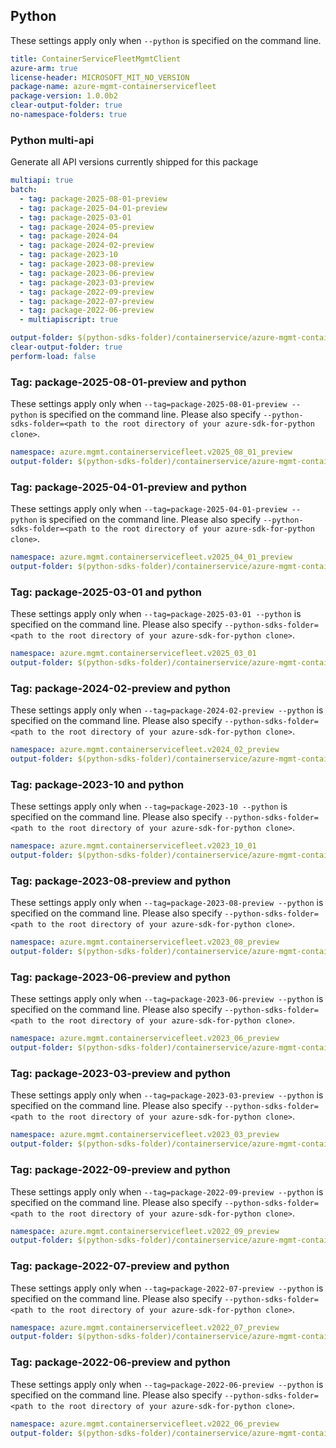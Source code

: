 ## Python

These settings apply only when `--python` is specified on the command line.

```yaml $(python)
title: ContainerServiceFleetMgmtClient
azure-arm: true
license-header: MICROSOFT_MIT_NO_VERSION
package-name: azure-mgmt-containerservicefleet
package-version: 1.0.0b2
clear-output-folder: true
no-namespace-folders: true
```

### Python multi-api

Generate all API versions currently shipped for this package

```yaml $(python)
multiapi: true
batch:
  - tag: package-2025-08-01-preview
  - tag: package-2025-04-01-preview
  - tag: package-2025-03-01
  - tag: package-2024-05-preview
  - tag: package-2024-04
  - tag: package-2024-02-preview
  - tag: package-2023-10
  - tag: package-2023-08-preview
  - tag: package-2023-06-preview
  - tag: package-2023-03-preview
  - tag: package-2022-09-preview
  - tag: package-2022-07-preview
  - tag: package-2022-06-preview
  - multiapiscript: true
```

``` yaml $(multiapiscript)
output-folder: $(python-sdks-folder)/containerservice/azure-mgmt-containerservicefleet/azure/mgmt/containerservicefleet/
clear-output-folder: true
perform-load: false
```

### Tag: package-2025-08-01-preview and python

These settings apply only when `--tag=package-2025-08-01-preview --python` is specified on the command line.
Please also specify `--python-sdks-folder=<path to the root directory of your azure-sdk-for-python clone>`.

``` yaml $(tag) == 'package-2025-08-01-preview' && $(python)
namespace: azure.mgmt.containerservicefleet.v2025_08_01_preview
output-folder: $(python-sdks-folder)/containerservice/azure-mgmt-containerservicefleet/azure/mgmt/containerservicefleet/v2025_08_01_preview
```

### Tag: package-2025-04-01-preview and python

These settings apply only when `--tag=package-2025-04-01-preview --python` is specified on the command line.
Please also specify `--python-sdks-folder=<path to the root directory of your azure-sdk-for-python clone>`.

``` yaml $(tag) == 'package-2025-04-01-preview' && $(python)
namespace: azure.mgmt.containerservicefleet.v2025_04_01_preview
output-folder: $(python-sdks-folder)/containerservice/azure-mgmt-containerservicefleet/azure/mgmt/containerservicefleet/v2025_04_01_preview
```

### Tag: package-2025-03-01 and python

These settings apply only when `--tag=package-2025-03-01 --python` is specified on the command line.
Please also specify `--python-sdks-folder=<path to the root directory of your azure-sdk-for-python clone>`.

``` yaml $(tag) == 'package-2025-03-01' && $(python)
namespace: azure.mgmt.containerservicefleet.v2025_03_01
output-folder: $(python-sdks-folder)/containerservice/azure-mgmt-containerservicefleet/azure/mgmt/containerservicefleet/v2025_03_01
```

### Tag: package-2024-02-preview and python

These settings apply only when `--tag=package-2024-02-preview --python` is specified on the command line.
Please also specify `--python-sdks-folder=<path to the root directory of your azure-sdk-for-python clone>`.

``` yaml $(tag) == 'package-2024-02-preview' && $(python)
namespace: azure.mgmt.containerservicefleet.v2024_02_preview
output-folder: $(python-sdks-folder)/containerservice/azure-mgmt-containerservicefleet/azure/mgmt/containerservicefleet/v2024_02_preview
```

### Tag: package-2023-10 and python

These settings apply only when `--tag=package-2023-10 --python` is specified on the command line.
Please also specify `--python-sdks-folder=<path to the root directory of your azure-sdk-for-python clone>`.

``` yaml $(tag) == 'package-2023-10' && $(python)
namespace: azure.mgmt.containerservicefleet.v2023_10_01
output-folder: $(python-sdks-folder)/containerservice/azure-mgmt-containerservicefleet/azure/mgmt/containerservicefleet/v2023_10_01
```

### Tag: package-2023-08-preview and python

These settings apply only when `--tag=package-2023-08-preview --python` is specified on the command line.
Please also specify `--python-sdks-folder=<path to the root directory of your azure-sdk-for-python clone>`.

``` yaml $(tag) == 'package-2023-08-preview' && $(python)
namespace: azure.mgmt.containerservicefleet.v2023_08_preview
output-folder: $(python-sdks-folder)/containerservice/azure-mgmt-containerservicefleet/azure/mgmt/containerservicefleet/v2023_08_preview
```

### Tag: package-2023-06-preview and python

These settings apply only when `--tag=package-2023-06-preview --python` is specified on the command line.
Please also specify `--python-sdks-folder=<path to the root directory of your azure-sdk-for-python clone>`.

``` yaml $(tag) == 'package-2023-06-preview' && $(python)
namespace: azure.mgmt.containerservicefleet.v2023_06_preview
output-folder: $(python-sdks-folder)/containerservice/azure-mgmt-containerservicefleet/azure/mgmt/containerservicefleet/v2023_06_preview
```

### Tag: package-2023-03-preview and python

These settings apply only when `--tag=package-2023-03-preview --python` is specified on the command line.
Please also specify `--python-sdks-folder=<path to the root directory of your azure-sdk-for-python clone>`.

``` yaml $(tag) == 'package-2023-03-preview' && $(python)
namespace: azure.mgmt.containerservicefleet.v2023_03_preview
output-folder: $(python-sdks-folder)/containerservice/azure-mgmt-containerservicefleet/azure/mgmt/containerservicefleet/v2023_03_preview
```

### Tag: package-2022-09-preview and python

These settings apply only when `--tag=package-2022-09-preview --python` is specified on the command line.
Please also specify `--python-sdks-folder=<path to the root directory of your azure-sdk-for-python clone>`.

``` yaml $(tag) == 'package-2022-09-preview' && $(python)
namespace: azure.mgmt.containerservicefleet.v2022_09_preview
output-folder: $(python-sdks-folder)/containerservice/azure-mgmt-containerservicefleet/azure/mgmt/containerservicefleet/v2022_09_preview
```

### Tag: package-2022-07-preview and python

These settings apply only when `--tag=package-2022-07-preview --python` is specified on the command line.
Please also specify `--python-sdks-folder=<path to the root directory of your azure-sdk-for-python clone>`.

``` yaml $(tag) == 'package-2022-07-preview' && $(python)
namespace: azure.mgmt.containerservicefleet.v2022_07_preview
output-folder: $(python-sdks-folder)/containerservice/azure-mgmt-containerservicefleet/azure/mgmt/containerservicefleet/v2022_07_preview
```

### Tag: package-2022-06-preview and python

These settings apply only when `--tag=package-2022-06-preview --python` is specified on the command line.
Please also specify `--python-sdks-folder=<path to the root directory of your azure-sdk-for-python clone>`.

``` yaml $(tag) == 'package-2022-06-preview' && $(python)
namespace: azure.mgmt.containerservicefleet.v2022_06_preview
output-folder: $(python-sdks-folder)/containerservice/azure-mgmt-containerservicefleet/azure/mgmt/containerservicefleet/v2022_06_preview
```